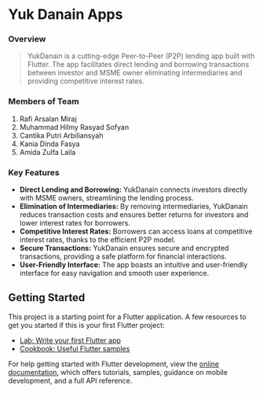 # Yuk Danain Apps

### Overview
> YukDanain is a cutting-edge Peer-to-Peer (P2P) lending app built with Flutter. The app facilitates direct lending and borrowing transactions between investor and MSME owner eliminating intermediaries and providing competitive interest rates.

### Members of Team
1. Rafi Arsalan Miraj
2. Muhammad Hilmy Rasyad Sofyan
3. Cantika Putri Arbiliansyah
4. Kania Dinda Fasya
5. Amida Zulfa Laila

### Key Features
* **Direct Lending and Borrowing:** YukDanain connects investors directly with MSME owners, streamlining the lending process.
* **Elimination of Intermediaries:** By removing intermediaries, YukDanain reduces transaction costs and ensures better returns for investors and lower interest rates for borrowers.
* **Competitive Interest Rates:** Borrowers can access loans at competitive interest rates, thanks to the efficient P2P model.
* **Secure Transactions:** YukDanain ensures secure and encrypted transactions, providing a safe platform for financial interactions.
* **User-Friendly Interface:** The app boasts an intuitive and user-friendly interface for easy navigation and smooth user experience.

## Getting Started
This project is a starting point for a Flutter application. A few resources to get you started if this is your first Flutter project:

- [Lab: Write your first Flutter app](https://docs.flutter.dev/get-started/codelab)
- [Cookbook: Useful Flutter samples](https://docs.flutter.dev/cookbook)

For help getting started with Flutter development, view the
[online documentation](https://docs.flutter.dev/), which offers tutorials,
samples, guidance on mobile development, and a full API reference.
